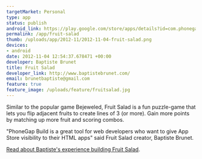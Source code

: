 ```yaml
--- 
targetMarket: Personal
type: app
status: publish
android_link: https://play.google.com/store/apps/details?id=com.phonegap.fruit_salad
permalink: /app/fruit-salad
thumb: /uploads/app/2012-11/2012-11-04-fruit-salad.png
devices: 
- android
date: 2012-11-04 12:54:37.678471 +00:00
developer: Baptiste Brunet
title: Fruit Salad
developer_link: http://www.baptistebrunet.com/
email: brunetbaptiste@gmail.com
feature: true
feature_image: /uploads/feature/fruitsalad.jpg
---
```


Similar to the popular game Bejeweled, Fruit Salad is a fun puzzle-game that lets you flip adjacent fruits to create lines of 3 (or more). Gain more points by matching up more fruit and scoring combos.

"PhoneGap Build is a great tool for web developers who want to give App Store visibility to their HTML apps" said Fruit Salad creator, Baptiste Brunet. 

[Read about Baptiste's experience building Fruit Salad](http://phonegap.com/blog/2013/01/18/my-first-mobile-game-in-html-with-phonegap-build/).
